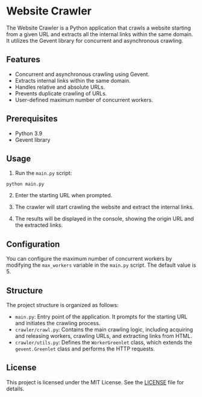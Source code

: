 # Website Crawler

The Website Crawler is a Python application that crawls a website starting from a given URL and extracts all the internal links within the same domain. It utilizes the Gevent library for concurrent and asynchronous crawling.

## Features

- Concurrent and asynchronous crawling using Gevent.
- Extracts internal links within the same domain.
- Handles relative and absolute URLs.
- Prevents duplicate crawling of URLs.
- User-defined maximum number of concurrent workers.

## Prerequisites

- Python 3.9
- Gevent library


## Usage

1. Run the `main.py` script:

```shell
python main.py
```

2. Enter the starting URL when prompted.

3. The crawler will start crawling the website and extract the internal links.

4. The results will be displayed in the console, showing the origin URL and the extracted links.

## Configuration

You can configure the maximum number of concurrent workers by modifying the `max_workers` variable in the `main.py` script. The default value is 5.

## Structure

The project structure is organized as follows:

- `main.py`: Entry point of the application. It prompts for the starting URL and initiates the crawling process.
- `crawler/crawl.py`: Contains the main crawling logic, including acquiring and releasing workers, crawling URLs, and extracting links from HTML.
- `crawler/utils.py`: Defines the `WorkerGreenlet` class, which extends the `gevent.Greenlet` class and performs the HTTP requests.

## License

This project is licensed under the MIT License. See the [LICENSE](LICENSE) file for details.

